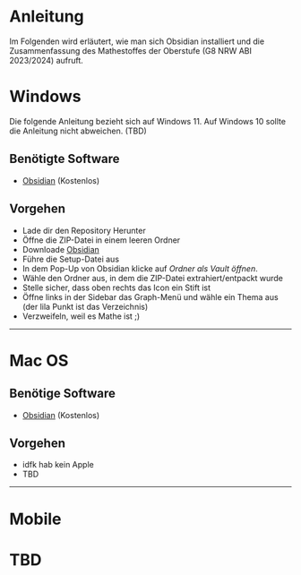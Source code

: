 # Anleitung

Im Folgenden wird erläutert, wie man sich Obsidian installiert und die Zusammenfassung des Mathestoffes der Oberstufe (G8 NRW ABI 2023/2024) aufruft.

# Windows

Die folgende Anleitung bezieht sich auf Windows 11.
Auf Windows 10 sollte die Anleitung nicht abweichen. (TBD)

## Benötigte Software

- [Obsidian](https://obsidian.md/download) (Kostenlos)

## Vorgehen 

- Lade dir den Repository Herunter 
- Öffne die ZIP-Datei in einem leeren Ordner 
- Downloade [Obsidian](https://obsidian.md/download) 
- Führe die Setup-Datei aus
- In dem Pop-Up von Obsidian klicke auf _Ordner als Vault öffnen_.
- Wähle den Ordner aus, in dem die ZIP-Datei extrahiert/entpackt wurde
- Stelle sicher, dass oben rechts das Icon ein Stift ist
- Öffne links in der Sidebar das Graph-Menü und wähle ein Thema aus (der lila Punkt ist das Verzeichnis)
- Verzweifeln, weil es Mathe ist ;)

---
# Mac OS

## Benötige Software

- [Obsidian](https://obsidian.md/download) (Kostenlos)

## Vorgehen

- idfk hab kein Apple 
- TBD

---
# Mobile

# TBD

